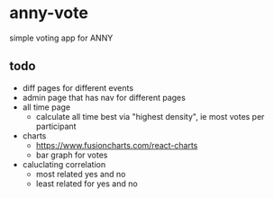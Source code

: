 # anny-vote
simple voting app for ANNY

## todo

- diff pages for different events
- admin page that has nav for different pages
- all time page
  - calculate all time best via "highest density", ie most votes per participant
- charts
  - https://www.fusioncharts.com/react-charts
  - bar graph for votes
- caluclating correlation
  - most related yes and no
  - least related for yes and no
